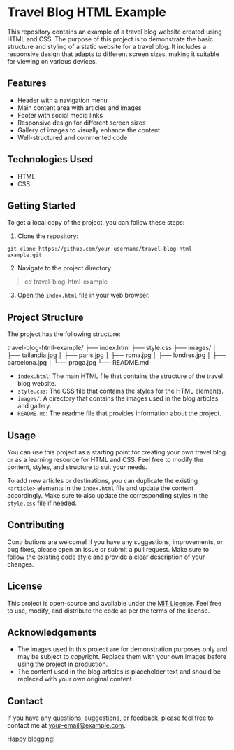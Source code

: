 # Travel Blog HTML Example

This repository contains an example of a travel blog website created using HTML and CSS. The purpose of this project is to demonstrate the basic structure and styling of a static website for a travel blog. It includes a responsive design that adapts to different screen sizes, making it suitable for viewing on various devices.

## Features

- Header with a navigation menu
- Main content area with articles and images
- Footer with social media links
- Responsive design for different screen sizes
- Gallery of images to visually enhance the content
- Well-structured and commented code

## Technologies Used

- HTML
- CSS

## Getting Started

To get a local copy of the project, you can follow these steps:

1. Clone the repository:

```git
git clone https://github.com/your-username/travel-blog-html-example.git
```

2. Navigate to the project directory:
> cd travel-blog-html-example

3. Open the `index.html` file in your web browser.

## Project Structure

The project has the following structure:

travel-blog-html-example/
├── index.html
├── style.css
├── images/
│ ├── tailandia.jpg
│ ├── paris.jpg
│ ├── roma.jpg
│ ├── londres.jpg
│ ├── barcelona.jpg
│ └── praga.jpg
└── README.md

- `index.html`: The main HTML file that contains the structure of the travel blog website.
- `style.css`: The CSS file that contains the styles for the HTML elements.
- `images/`: A directory that contains the images used in the blog articles and gallery.
- `README.md`: The readme file that provides information about the project.

## Usage

You can use this project as a starting point for creating your own travel blog or as a learning resource for HTML and CSS. Feel free to modify the content, styles, and structure to suit your needs.

To add new articles or destinations, you can duplicate the existing `<article>` elements in the `index.html` file and update the content accordingly. Make sure to also update the corresponding styles in the `style.css` file if needed.

## Contributing

Contributions are welcome! If you have any suggestions, improvements, or bug fixes, please open an issue or submit a pull request. Make sure to follow the existing code style and provide a clear description of your changes.

## License

This project is open-source and available under the [MIT License](LICENSE). Feel free to use, modify, and distribute the code as per the terms of the license.

## Acknowledgements

- The images used in this project are for demonstration purposes only and may be subject to copyright. Replace them with your own images before using the project in production.
- The content used in the blog articles is placeholder text and should be replaced with your own original content.

## Contact

If you have any questions, suggestions, or feedback, please feel free to contact me at [your-email@example.com](mailto:your-email@example.com).

Happy blogging!
